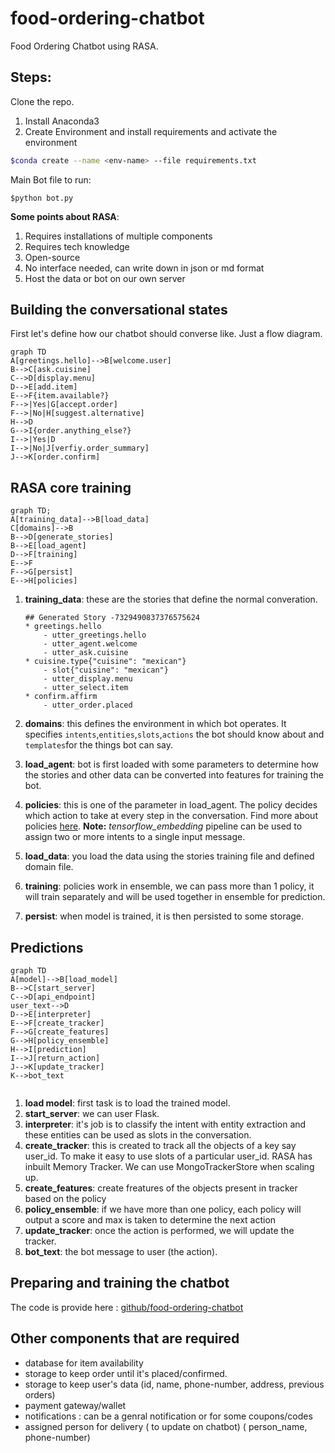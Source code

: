 # food-ordering-chatbot

Food Ordering Chatbot using RASA.

## Steps:

Clone the repo.

1. Install Anaconda3
2. Create Environment and install requirements and activate the environment
```bash
$conda create --name <env-name> --file requirements.txt
```

Main Bot file to run:
```
$python bot.py
```

**Some points about RASA**:

1. Requires installations of multiple components
2. Requires tech knowledge
3. Open-source
4. No interface needed, can write down in json or md format
5. Host the data or bot on our own server

## Building the conversational states

First let's define how our chatbot should converse like. Just a flow diagram.

```mermaid
graph TD
A[greetings.hello]-->B[welcome.user]
B-->C[ask.cuisine]
C-->D[display.menu]
D-->E[add.item]
E-->F{item.available?}
F-->|Yes|G[accept.order]
F-->|No|H[suggest.alternative]
H-->D
G-->I{order.anything_else?}
I-->|Yes|D
I-->|No|J[verfiy.order_summary]
J-->K[order.confirm]

```

### 

## RASA core training



```mermaid
graph TD;
A[training_data]-->B[load_data]
C[domains]-->B
B-->D[generate_stories]
B-->E[load_agent]
D-->F[training]
E-->F
F-->G[persist]
E-->H[policies]
```

1. **training_data**: these are the stories that define the normal converation.

   ```basic
   ## Generated Story -7329490837376575624
   * greetings.hello
       - utter_greetings.hello
       - utter_agent.welcome
       - utter_ask.cuisine
   * cuisine.type{"cuisine": "mexican"}
       - slot{"cuisine": "mexican"}
       - utter_display.menu
       - utter_select.item
   * confirm.affirm
       - utter_order.placed
   ```

2. **domains**: this defines the environment in which bot operates. It specifies `intents`,`entities`,`slots`,`actions` the bot should know about and `templates`for the things bot can say.

3. **load_agent**: bot is first loaded with some parameters to determine how the stories and other data can be converted into features for training the bot.

4. **policies**: this is one of the parameter in load_agent. The policy decides which action to take at every step in the conversation. Find more about policies [here](https://rasa.com/docs/core/policies/).
   **Note:** *tensorflow_embedding* pipeline can be used to assign two or more intents to a single input message.

5. **load_data**: you load the data using the stories training file and defined domain file.

6. **training**: policies work in ensemble, we can pass more than 1 policy, it will train separately and will be used together in ensemble for prediction.

7. **persist**: when model is trained, it is then persisted to some storage.

## Predictions

```mermaid
graph TD
A[model]-->B[load_model]
B-->C[start_server]
C-->D[api_endpoint]
user_text-->D
D-->E[interpreter]
E-->F[create_tracker]
F-->G[create_features]
G-->H[policy_ensemble]
H-->I[prediction]
I-->J[return_action]
J-->K[update_tracker]
K-->bot_text


```

1. **load model**: first task is to load the trained model.
2. **start_server**: we can user Flask.
3. **interpreter**: it's job is to classify the intent with entity extraction and these entities can be used as slots in the conversation.
4. **create_tracker**: this is created to track all the objects of a key say user_id. To make it easy to use slots of a particular user_id. RASA has inbuilt Memory Tracker. We can use MongoTrackerStore when scaling up.
5. **create_features**: create freatures of the objects present in tracker based on the policy
6. **policy_ensemble**: if we have more than one policy, each policy will output a score and max is taken to determine the next action
7. **update_tracker**: once the action is performed, we will update the tracker.
8. **bot_text**: the bot message to user (the action).

## Preparing and training the chatbot

The code is provide here : [github/food-ordering-chatbot](https://github.com/myselfHimanshu/food-ordering-chatbot)

## Other components that are required

- database for item availability
- storage to keep order until it's placed/confirmed.
- storage to keep user's data (id, name, phone-number, address, previous orders)
- payment gateway/wallet
- notifications : can be a genral notification or for some coupons/codes
- assigned person for delivery ( to update on chatbot) ( person_name, phone-number)



